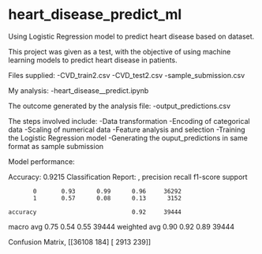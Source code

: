 # heart_disease_predict_ml
Using Logistic Regression model to predict heart disease based on dataset.

This project was given as a test, with the objective of using
machine learning models to predict heart disease in patients.

Files supplied:
-CVD_train2.csv
-CVD_test2.csv
-sample_submission.csv

My analysis:
-heart_disease__predict.ipynb

The outcome generated by the analysis file:
-output_predictions.csv

The steps involved include:
-Data transformation
-Encoding of categorical data
-Scaling of numerical data
-Feature analysis and selection
-Training the Logistic Regression model
-Generating the ouput_predictions in same format as sample submission

Model performance:

Accuracy: 0.9215
Classification Report:
,               precision    recall  f1-score   support

           0       0.93      0.99      0.96     36292
           1       0.57      0.08      0.13      3152

    accuracy                           0.92     39444
   macro avg       0.75      0.54      0.55     39444
weighted avg       0.90      0.92      0.89     39444

Confusion Matrix, [[36108   184]
 [ 2913   239]]
